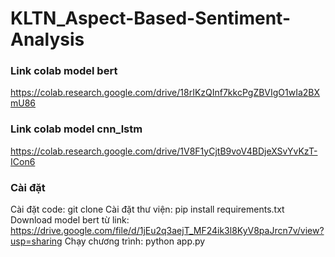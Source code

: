 # KLTN_Aspect-Based-Sentiment-Analysis
### Link colab model bert
https://colab.research.google.com/drive/18rIKzQInf7kkcPgZBVIgO1wIa2BXmU86
### Link colab model cnn_lstm
https://colab.research.google.com/drive/1V8F1yCjtB9voV4BDjeXSvYvKzT-ICon6
### Cài đặt
Cài đặt code: git clone 
Cài đặt thư viện: pip install requirements.txt
Download model bert từ link: https://drive.google.com/file/d/1jEu2q3aejT_MF24ik3l8KyV8paJrcn7v/view?usp=sharing
Chạy chương trình: python app.py
